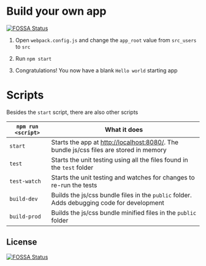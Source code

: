 # Build your own app
[![FOSSA Status](https://app.fossa.io/api/projects/git%2Bgithub.com%2Fvulauditor%2Freact-login.svg?type=shield)](https://app.fossa.io/projects/git%2Bgithub.com%2Fvulauditor%2Freact-login?ref=badge_shield)


1. Open `webpack.config.js` and change the `app_root` value from `src_users` to `src`

2. Run `npm start`

3. Congratulations! You now have a blank `Hello world` starting app


# Scripts

Besides the `start` script, there are also other scripts

|`npm run <script>`|What it does|
|------------------|------------|
|`start`|Starts the app at [http://localhost:8080/](http://localhost:8080/). The bundle js/css files are stored in memory|
|`test`|Starts the unit testing using all the files found in the `test` folder|
|`test-watch`| Starts the unit testing and watches for changes to re-run the tests|
|`build-dev`|Builds the js/css bundle files in the `public` folder. Adds debugging code for development|
|`build-prod`|Builds the js/css bundle minified files in the `public` folder|


## License
[![FOSSA Status](https://app.fossa.io/api/projects/git%2Bgithub.com%2Fvulauditor%2Freact-login.svg?type=large)](https://app.fossa.io/projects/git%2Bgithub.com%2Fvulauditor%2Freact-login?ref=badge_large)